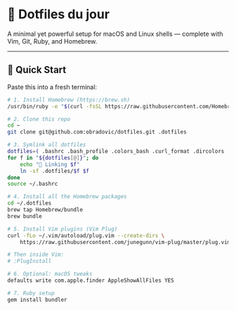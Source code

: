 # 🧰 Dotfiles du jour

A minimal yet powerful setup for macOS and Linux shells — complete with Vim, Git, Ruby, and Homebrew.

---

## 🚀 Quick Start

Paste this into a fresh terminal:

```bash
# 1. Install Homebrew (https://brew.sh)
/usr/bin/ruby -e "$(curl -fsSL https://raw.githubusercontent.com/Homebrew/install/master/install)"

# 2. Clone this repo
cd ~
git clone git@github.com:obradovic/dotfiles.git .dotfiles

# 3. Symlink all dotfiles
dotfiles=( .bashrc .bash_profile .colors_bash .curl_format .dircolors .gemrc .git-completion.sh .git-prompt.sh .gitconfig .inputrc .irbrc .myclirc .vim .vimrc )
for f in "${dotfiles[@]}"; do
    echo "🔗 Linking $f"
    ln -sf .dotfiles/$f $f
done
source ~/.bashrc

# 4. Install all the Homebrew packages
cd ~/.dotfiles
brew tap Homebrew/bundle
brew bundle

# 5. Install Vim plugins (Vim Plug)
curl -fLo ~/.vim/autoload/plug.vim --create-dirs \
    https://raw.githubusercontent.com/junegunn/vim-plug/master/plug.vim

# Then inside Vim:
# :PlugInstall

# 6. Optional: macOS tweaks
defaults write com.apple.finder AppleShowAllFiles YES

# 7. Ruby setup
gem install bundler

```
